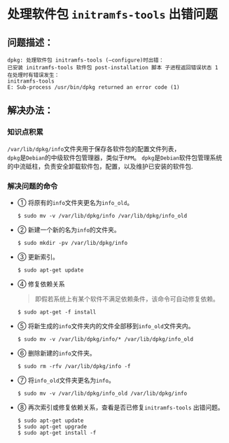 # 处理软件包 `initramfs-tools` 出错问题

## 问题描述：

```shell
dpkg: 处理软件包 initramfs-tools (–configure)时出错：
已安装 initramfs-tools 软件包 post-installation 脚本 子进程返回错误状态 1
在处理时有错误发生：
initramfs-tools
E: Sub-process /usr/bin/dpkg returned an error code (1)
```

## 解决办法：

### 知识点积累

`/var/lib/dpkg/info`文件夹用于保存各软件包的配置文件列表，</br>
`dpkg`是`Debian`的中级软件包管理器，类似于`RPM`。
`dpkg`是`Debian`软件包管理系统的中流砥柱，负责安全卸载软件包，配置，以及维护已安装的软件包.

### 解决问题的命令

- ① 将原有的`info`文件夹更名为`info_old`。
  
  ```shell
  $ sudo mv -v /var/lib/dpkg/info /var/lib/dpkg/info_old
  ```

- ② 新建一个新的名为`info`的文件夹。
  
  ```shell
  $ sudo mkdir -pv /var/lib/dpkg/info 
  ```

- ③ 更新索引。
  
  ```shell
  $ sudo apt-get update
  ```

- ④ 修复依赖关系
  
  > 即假若系统上有某个软件不满足依赖条件，该命令可自动修复依赖。
  
  ```shell
  $ sudo apt-get -f install 
  ```

- ⑤ 将新生成的`info`文件夹内的文件全部移到`info_old`文件夹内。
  
  ```shell
  $ sudo mv -v /var/lib/dpkg/info/* /var/lib/dpkg/info_old 
  ```

- ⑥ 删除新建的`info`文件夹。
  
  ```shell
  $ sudo rm -rfv /var/lib/dpkg/info -f 
  ```

- ⑦ 将`info_old`文件夹更名为`info`。
  
  ```shell
  $ sudo mv -v /var/lib/dpkg/info_old /var/lib/dpkg/info 
  ```

- ⑧ 再次索引或修复依赖关系，查看是否已修复`initramfs-tools` 出错问题。
  
  ```shell
  $ sudo apt-get update
  $ sudo apt-get upgrade
  $ sudo apt-get install -f
  ```